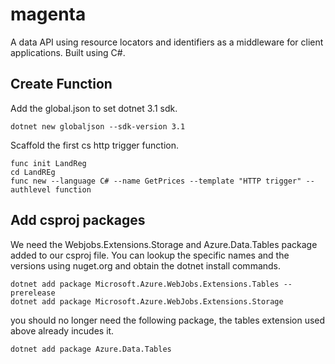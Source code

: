 # magenta
A data API using resource locators and identifiers as a middleware for client applications. Built using C#.



## Create Function
Add the global.json to set dotnet 3.1 sdk.
```
dotnet new globaljson --sdk-version 3.1
```

Scaffold the first cs http trigger function.
```
func init LandReg 
cd LandREg
func new --language C# --name GetPrices --template "HTTP trigger" --authlevel function
```

## Add csproj packages
We need the Webjobs.Extensions.Storage and Azure.Data.Tables package added to our csproj file.  You can lookup the specific names and the versions using nuget.org and obtain the dotnet install commands.
```
dotnet add package Microsoft.Azure.WebJobs.Extensions.Tables --prerelease
dotnet add package Microsoft.Azure.WebJobs.Extensions.Storage
```

you should no longer need the following package, the tables extension used above already incudes it.
```
dotnet add package Azure.Data.Tables
```


